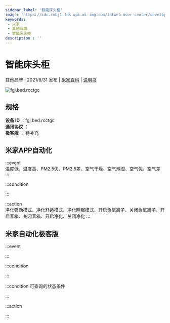 ```yaml
---
sidebar_label: '智能床头柜'
image: 'https://cdn.cnbj1.fds.api.mi-img.com/iotweb-user-center/developer_1679047902258cas0LXvl.png?GalaxyAccessKeyId=AKVGLQWBOVIRQ3XLEW&Expires=9223372036854775807&Signature=Pttyn9Qj6fTy67mLIjyQ78tTJ2Q='
keywords: 
 - 米家
 - 其他品牌
 - 智能床头柜
description : ''
---
```

# 智能床头柜

其他品牌 | 2021/8/31 发布 | [米家百科](https://home.mi.com/webapp/content/baike/product/index.html?model=fgj.bed.rcctgc) | [说明书](https://home.mi.com/views/introduction.html?model=fgj.bed.rcctgc&region=cn)

![fgj.bed.rcctgc](https://cdn.cnbj1.fds.api.mi-img.com/iotweb-user-center/developer_1679047902258cas0LXvl.png?GalaxyAccessKeyId=AKVGLQWBOVIRQ3XLEW&Expires=9223372036854775807&Signature=Pttyn9Qj6fTy67mLIjyQ78tTJ2Q=)

## 规格  
> 
**设备 ID** ：fgj.bed.rcctgc  
**通讯协议** ：  
**极客版**  ： 待补充 


## 米家APP自动化  

:::event  
温度低、温度高、PM2.5优、PM2.5差、空气干燥、空气潮湿、空气优、空气差
:::

:::condition  

:::

:::action   
净化强劲模式、净化舒适模式、净化睡眠模式、开启负氧离子、关闭负氧离子、开启音箱、关闭音箱、开启净化、关闭净化
:::

## 米家自动化极客版  

:::event  

:::

:::condition  

:::

:::condition 可查询的状态条件  

:::

:::action  

:::

        
